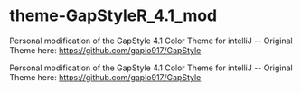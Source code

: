 # theme-GapStyleR_4.1_mod
Personal modification of the GapStyle 4.1 Color Theme for intelliJ -- Original Theme here: https://github.com/gaplo917/GapStyle


Personal modification of the GapStyle 4.1 Color Theme for intelliJ -- Original Theme here: https://github.com/gaplo917/GapStyle
